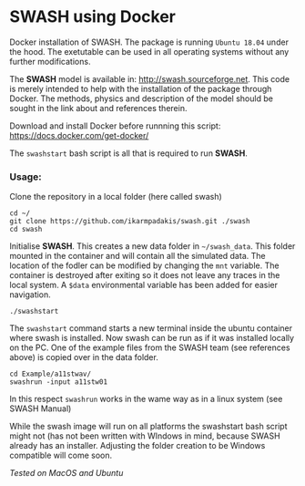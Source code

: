 # SWASH using Docker
Docker installation of SWASH. The package is running  `Ubuntu 18.04` under the hood. The exetutable can be used in all operating systems without any further modifications.

The **SWASH** model is available in: http://swash.sourceforge.net.
This code is merely intended to help with the installation of the
package through Docker. The methods, physics and description of the model
should be sought in the link about and references therein.

Download and install Docker before runnning this script:
https://docs.docker.com/get-docker/

The `swashstart` bash script is all that is required to run **SWASH**.

### Usage:

Clone the repository in a local folder (here called swash)
```
cd ~/
git clone https://github.com/ikarmpadakis/swash.git ./swash
cd swash
```
Initialise **SWASH**. This creates a new data folder in `~/swash_data`. This folder mounted in the container and will contain all the simulated data. The location of the fodler can be modified by changing the `mnt` variable. The container is destroyed after exiting so it does not leave any traces in the local system. 
A `$data` environmental variable has been added for easier navigation.
```
./swashstart
```
The `swashstart` command starts a new terminal inside the ubuntu container where swash is installed. Now swash can be run as if it was installed locally on the PC. 
One of the example files from the SWASH team (see references above) is copied over in the data folder.
```
cd Example/a11stwav/
swashrun -input a11stw01
```
In this respect `swashrun` works in the wame way as in a linux system (see SWASH Manual)

While the swash image will run on all platforms the swashstart bash script might not (has not been written with WIndows in mind, because SWASH already has an installer. Adjusting the folder creation to be Windows compatible will come soon.

*Tested on MacOS and Ubuntu*
